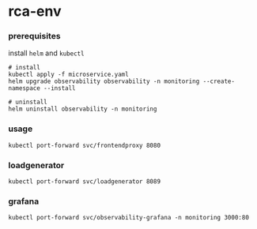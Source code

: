 # rca-env

### prerequisites

install `helm` and `kubectl`

```shell
# install
kubectl apply -f microservice.yaml
helm upgrade observability observability -n monitoring --create-namespace --install
````

```shell
# uninstall
helm uninstall observability -n monitoring
```

### usage
```shell
kubectl port-forward svc/frontendproxy 8080
```
### loadgenerator
```shell
kubectl port-forward svc/loadgenerator 8089
```

### grafana
```shell
kubectl port-forward svc/observability-grafana -n monitoring 3000:80
```

